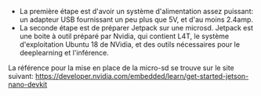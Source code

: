 * La première étape est d'avoir un système d'alimentation assez puissant: un adapteur USB fournissant un peu plus que 5V, et d'au moins 2.4amp. 
* La seconde étape est de préparer Jetpack sur une microsd. Jetpack est une boite à outil préparé par Nvidia, qui contient L4T, le système d'exploitation Ubuntu 18 de NVidia, et des outils nécessaires pour le deeplearning et l'inférence.

La référence pour la mise en place de la micro-sd se trouve sur le site suivant:
https://developer.nvidia.com/embedded/learn/get-started-jetson-nano-devkit

